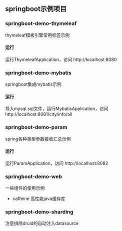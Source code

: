 ## springboot示例项目

### springboot-demo-thymeleaf
thymeleaf模板引擎常用标签示例
#### 运行
运行ThymeleafApplication，访问 http://localhost:8080

### springboot-demo-mybatis
springboot集成mybatis示例
#### 运行
导入mysql.sql文件，运行MybatisApplication，访问 http://localhost:8081/city/info/all

### springboot-demo-param
spring各种类型参数接收汇总示例
#### 运行
运行ParamApplication，访问 http://localhost:8082

### springboot-demo-web
一些组件的使用示例
- caffeine 高性能java缓存库

### springboot-demo-sharding
注意排除druid的自动注入datasource